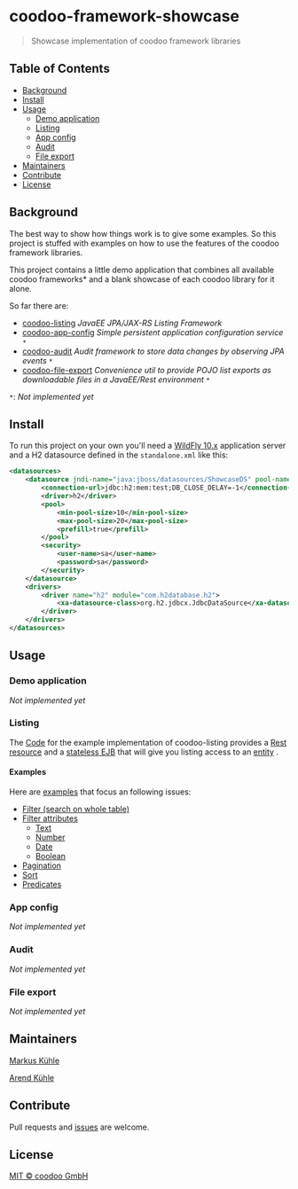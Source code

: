 # coodoo-framework-showcase

> Showcase implementation of coodoo framework libraries

## Table of Contents

- [Background](#background)
- [Install](#install)
- [Usage](#usage)
  - [Demo application](#demo-application)
  - [Listing](#listing)
  - [App config](#app-config)
  - [Audit](#audit)
  - [File export](#file-export)
- [Maintainers](#maintainers)
- [Contribute](#contribute)
- [License](#license)

## Background

The best way to show how things work is to give some examples. So this project is stuffed with examples on how to use the features of the coodoo framework libraries.

This project contains a little demo application that combines all available coodoo frameworks* and a blank showcase of each coodoo library for it alone. 

So far there are:
- [coodoo-listing](https://github.com/coodoo-io/coodoo-listing) *JavaEE JPA/JAX-RS Listing Framework*
- [coodoo-app-config](https://github.com/coodoo-io/coodoo-app-config) *Simple persistent application configuration service* `*`
- [coodoo-audit](https://github.com/coodoo-io/coodoo-audit) *Audit framework to store data changes by observing JPA events* `*`
- [coodoo-file-export](https://github.com/coodoo-io/coodoo-file-export) *Convenience util to provide POJO list exports as downloadable files in a JavaEE/Rest environment* `*`


`*`: *Not implemented yet*


## Install

To run this project on your own you'll need a [WildFly 10.x](http://wildfly.org/downloads/) application server and a H2 datasource defined in the `standalone.xml` like this:

```xml
<datasources>
    <datasource jndi-name="java:jboss/datasources/ShowcaseDS" pool-name="ShowcaseDS">
        <connection-url>jdbc:h2:mem:test;DB_CLOSE_DELAY=-1</connection-url>
        <driver>h2</driver>
        <pool>
            <min-pool-size>10</min-pool-size>
            <max-pool-size>20</max-pool-size>
            <prefill>true</prefill>
        </pool>
        <security>
            <user-name>sa</user-name>
            <password>sa</password>
        </security>
    </datasource>
    <drivers>
        <driver name="h2" module="com.h2database.h2">
            <xa-datasource-class>org.h2.jdbcx.JdbcDataSource</xa-datasource-class>
        </driver>
    </drivers>
</datasources>
```

## Usage

### Demo application

*Not implemented yet*

### Listing

The
[Code](https://github.com/coodoo-io/coodoo-framework-showcase/tree/master/src/main/java/io/coodoo/framework/showcase/listing)
for the example implementation of coodoo-listing provides a 
[Rest resource](./src/main/java/io/coodoo/framework/showcase/listing/boundary/ListingResource.java)
and a 
[stateless EJB](./src/main/java/io/coodoo/framework/showcase/listing/boundary/ListingService.java)
that will give you listing access to an 
[entity](./src/main/java/io/coodoo/framework/showcase/listing/entity/Car.java)
.

#### Examples

Here are
[examples](https://github.com/coodoo-io/coodoo-framework-showcase/tree/master/src/main/java/io/coodoo/framework/showcase/listing/boundary/examples)
that focus an following issues:

- [Filter (search on whole table)](./src/main/java/io/coodoo/framework/showcase/listing/boundary/examples/ListingFilterService.java)
- [Filter attributes](./src/main/java/io/coodoo/framework/showcase/listing/boundary/examples/ListingFilterAttributesService.java)
  - [Text](./src/main/java/io/coodoo/framework/showcase/listing/boundary/examples/types/ListingFilterTextService.java)
  - [Number](./src/main/java/io/coodoo/framework/showcase/listing/boundary/examples/types/ListingFilterNumberService.java)
  - [Date](./src/main/java/io/coodoo/framework/showcase/listing/boundary/examples/types/ListingFilterDateService.java)
  - [Boolean](./src/main/java/io/coodoo/framework/showcase/listing/boundary/examples/types/ListingFilterBooleanService.java)
- [Pagination](./src/main/java/io/coodoo/framework/showcase/listing/boundary/examples/ListingPaginationService.java)
- [Sort](./src/main/java/io/coodoo/framework/showcase/listing/boundary/examples/ListingSortService.java)
- [Predicates](./src/main/java/io/coodoo/framework/showcase/listing/boundary/examples/ListingPredicateService.java)


### App config

*Not implemented yet*

### Audit

*Not implemented yet*

### File export

*Not implemented yet*


## Maintainers

[Markus Kühle](https://github.com/mkuehle)

[Arend Kühle](https://github.com/laugen)

## Contribute

Pull requests and [issues](https://github.com/coodoo-io/coodoo-framework-showcase/issues) are welcome.

## License

[MIT © coodoo GmbH](./LICENSE)
